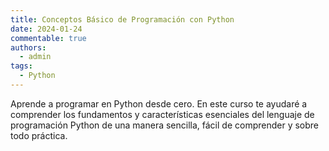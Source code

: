 ```yaml
---
title: Conceptos Básico de Programación con Python
date: 2024-01-24
commentable: true
authors:
  - admin
tags:
  - Python
---
```


Aprende a programar en Python desde cero. En este curso te ayudaré a comprender los fundamentos y características esenciales del lenguaje de programación Python de una manera sencilla, fácil de comprender y sobre todo práctica.